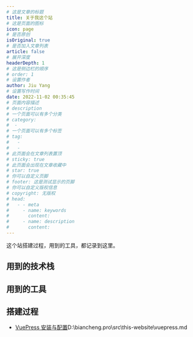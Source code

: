 ```yaml
---
# 这是文章的标题
title: 关于我这个站
# 这是页面的图标
icon: page
# 是否原创
isOriginal: true
# 是否加入文章列表
article: false
# 展开深度
headerDepth: 1
# 这是侧边栏的顺序
# order: 1
# 设置作者
author: Jiu Yang
# 设置写作时间
date: 2022-11-02 00:35:45
# 页面内容描述
# description
# 一个页面可以有多个分类
# category:
#  - 
# 一个页面可以有多个标签
# tag:
#   - 
#   - 
# 此页面会在文章列表置顶
# sticky: true
# 此页面会出现在文章收藏中
# star: true
# 你可以自定义页脚
# footer: 这是测试显示的页脚
# 你可以自定义版权信息
# copyright: 无版权
# head:
#   - - meta
#     - name: keywords
#       content: 
#     - name: description
#       content: 
---
```


这个站搭建过程，用到的工具，都记录到这里。

## 用到的技术栈

## 用到的工具

## 搭建过程

- [VuePress 安装与配置](file:///D:/biancheng.pro/src/this-website/vuepress.md)D:\biancheng.pro\src\this-website\vuepress.md